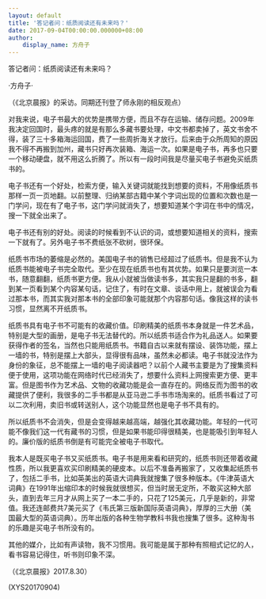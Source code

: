 ```yaml
---
layout: default
title: '答记者问：纸质阅读还有未来吗？'
date: 2017-09-04T00:00:00.000000+08:00
author:
    display_name: 方舟子
---
```


答记者问：纸质阅读还有未来吗？

·方舟子·

（《北京晨报》的采访。同期还刊登了师永刚的相反观点）

对我来说，电子书最大的优势是携带方便，而且不存在运输、储存问题。2009年我决定回国时，最头疼的就是有那么多藏书要处理，中文书都卖掉了，英文书舍不得，装了三十多箱海运回国，费了一些周折海关才放行。后来由于众所周知的原因我不得不再搬到加州，藏书只好再次装箱、海运一次。如果是电子书，再多也只要一个移动硬盘，就不用这么折腾了。所以有一段时间我是尽量买电子书避免买纸质书的。

电子书还有一个好处，检索方便，输入关键词就能找到想要的资料，不用像纸质书那样一页一页地翻。以前整理、归纳某部古籍中某个字词出现的位置和次数也是一门学问，现在有了电子书，这门学问就消失了，想要知道某个字词在书中的情况，搜一下就全出来了。

电子书还有别的好处。阅读的时候看到不认识的词，或想要知道相关的资料，搜索一下就有了。另外电子书不费纸张不砍树，很环保。

纸质书市场的萎缩是必然的。美国电子书的销售已经超过了纸质书。但是我不认为纸质书能被电子书完全取代。至少在现在纸质书也有其优势。如果只是要浏览一本书，随意翻翻，纸质书更方便。我从小就被当做读书多，其实我只是翻的书多，翻到某一页看到某个内容某句话，记住了，有时在文章、谈话中用上，就被误会为看过那本书，而其实我对那本书的全部印象可能就那个内容那句话。像我这样的读书习惯，显然离不开纸质书。

纸质书具有电子书不可能有的收藏价值。印刷精美的纸质书本身就是一件艺术品，特别是大型的画册，是电子书无法替代的。所以纸质书适合作为礼品送人。如果要获得作者的签名，当然也只能用纸质书。书籍自古以来就有摆设、装饰功能，摆上一墙的书，特别是摆上大部头，显得很有品味，虽然未必都读。电子书就没法作为身份的象征，总不能摆上一墙的电子阅读器吧？以前个人藏书主要是为了搜集资料便于使用，这项功能在网络时代已经消失了，想要什么资料上网搜索更方便、更丰富。但是图书作为艺术品、文物的收藏功能是会一直存在的。网络反而为图书的收藏提供了便利，我很多的二手书都是从亚马逊二手书市场淘来的。纸质书看过了可以二次利用，卖旧书或转送别人，这个功能显然也是电子书不具有的。

所以纸质书不会消失，但是会变得越来越高端，越强化其收藏功能。年轻的一代可能不像我们这一代有藏书的习惯，但是如果书能印得很精美，也是能吸引到年轻人的。廉价版的纸质书倒是有可能完全被电子书取代。

我本人是既买电子书又买纸质书。电子书是用来看和研究的，纸质书则还带着收藏性质，所以我更喜欢买印刷精美的硬皮本。以后不准备再搬家了，又收集起纸质书了，包括二手书，比如英美出的英语大词典我就搜集了很多种版本。《牛津英语大词典》在1991年出缩印本的时候我就很想买，但当时居无定所，不敢买这种大部头，直到去年三月才从网上买了一本二手的，只花了125美元，几乎是新的，非常值。我还连邮费共7美元买了《韦氏第三版新国际英语词典》，厚厚的三大册（美国最大型的英语词典）。历年出版的各种生物学教科书我也搜集了很多。这种淘书的乐趣是买电子书所没有的。

其他的媒介，比如有声读物，我不习惯用。我可能是属于那种有照相式记忆的人，看书容易记得住，听书则印象不深。

（《北京晨报》2017.8.30）

(XYS20170904)

